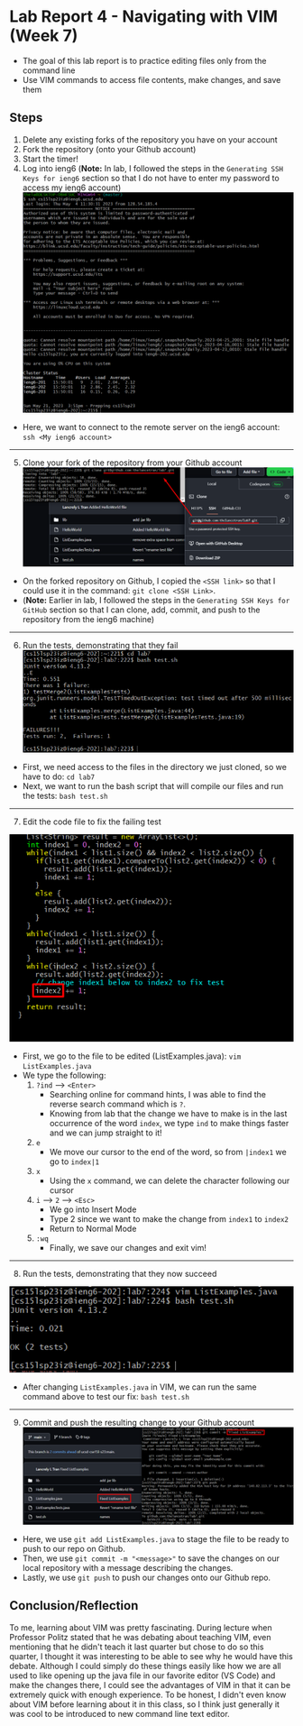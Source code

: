 # **Lab Report 4 - Navigating with VIM (Week 7)**
* The goal of this lab report is to practice editing files only from the command line
* Use VIM commands to access file contents, make changes, and save them

## Steps
  1. Delete any existing forks of the repository you have on your account
  2. Fork the repository (onto your Github account)
  3. Start the timer!
  4. Log into ieng6 (**Note:** In lab, I followed the steps in the `Generating SSH Keys for ieng6` section so that I do not have to enter my password to access my ieng6 account)
![Image](images/Step_4.png) 
* Here, we want to connect to the remote server on the ieng6 account: `ssh <My ieng6 account>`
---
  5. Clone your fork of the repository from your Github account
![Image](images/Step_5.png) 
* On the forked repository on Github, I copied the `<SSH link>` so that I could use it in the command: `git clone <SSH Link>`. 
* (**Note:** Earlier in lab, I followed the steps in the `Generating SSH Keys for GitHub` section so that I can clone, add, commit, and push to the repository from the ieng6 machine)
---
  6. Run the tests, demonstrating that they fail
![Image](images/Step_6.png) 
 
* First, we need access to the files in the directory we just cloned, so we have to do: `cd lab7` 
* Next, we want to run the bash script that will compile our files and run the tests: `bash test.sh`
---
  7. Edit the code file to fix the failing test 
 
![Image](images/Step_7.png) 
* First, we go to the file to be edited (ListExamples.java): `vim ListExamples.java`
* We type the following:
    1. `?ind` --> `<Enter>`
       - Searching online for command hints, I was able to find the reverse search command which is `?`. 
       - Knowing from lab that the change we have to make is in the last occurrence of the word `index`, we type `ind` to make things faster and we can jump straight to it!
    2. `e` 
       - We move our cursor to the end of the word, so from `|index1` we go to `index|1`
    3. `x`
       - Using the `x` command, we can delete the character following our cursor
    4. `i` --> `2` --> `<Esc>`
       - We go into Insert Mode
       - Type 2 since we want to make the change from `index1` to `index2`
       - Return to Normal Mode
    6. `:wq` 
       - Finally, we save our changes and exit vim!
 ---
  8. Run the tests, demonstrating that they now succeed 
 
![Image](images/Step_8.png) 
* After changing `ListExamples.java` in VIM, we can run the same command above to test our fix: `bash test.sh` 
---
  9. Commit and push the resulting change to your Github account
![Image](images/Step_9.png)
* Here, we use `git add ListExamples.java` to stage the file to be ready to push to our repo on Github.
* Then, we use `git commit -m "<message>"` to save the changes on our local repository with a message describing the changes.
* Lastly, we use `git push` to push our changes onto our Github repo.

## Conclusion/Reflection
To me, learning about VIM was pretty fascinating. During lecture when Professor Politz stated that he was debating about teaching VIM, even mentioning that he didn't teach it last quarter but chose to do so this quarter, I thought it was interesting to be able to see why he would have this debate. Although I could simply do these things easily like how we are all used to like opening up the java file in our favorite editor (VS Code) and make the changes there, I could see the advantages of VIM in that it can be extremely quick with enough experience. To be honest, I didn't even know about VIM before learning about it in this class, so I think just generally it was cool to be introduced to new command line text editor.

